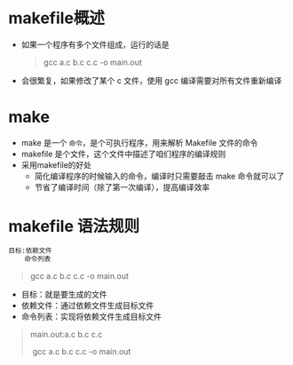# makefile概述

* 如果一个程序有多个文件组成，运行的话是

  > gcc a.c b.c c.c -o main.out

* 会很繁复，如果修改了某个 c 文件，使用 gcc 编译需要对所有文件重新编译

# make

* make 是一个 `命令`，是个可执行程序，用来解析 Makefile 文件的命令
* makefile 是个文件，这个文件中描述了咱们程序的编译规则
* 采用makefile的好处
  * 简化编译程序的时候输入的命令，编译时只需要敲击 make 命令就可以了
  * 节省了编译时间（除了第一次编译），提高编译效率

# makefile 语法规则

```txt
目标:依赖文件
	命令列表
```

> gcc a.c b.c c.c -o main.out

* 目标：就是要生成的文件
* 依赖文件：通过依赖文件生成目标文件
* 命令列表：实现将依赖文件生成目标文件

> main.out:a.c b.c c.c
>
> ​			   gcc a.c b.c c.c -o main.out